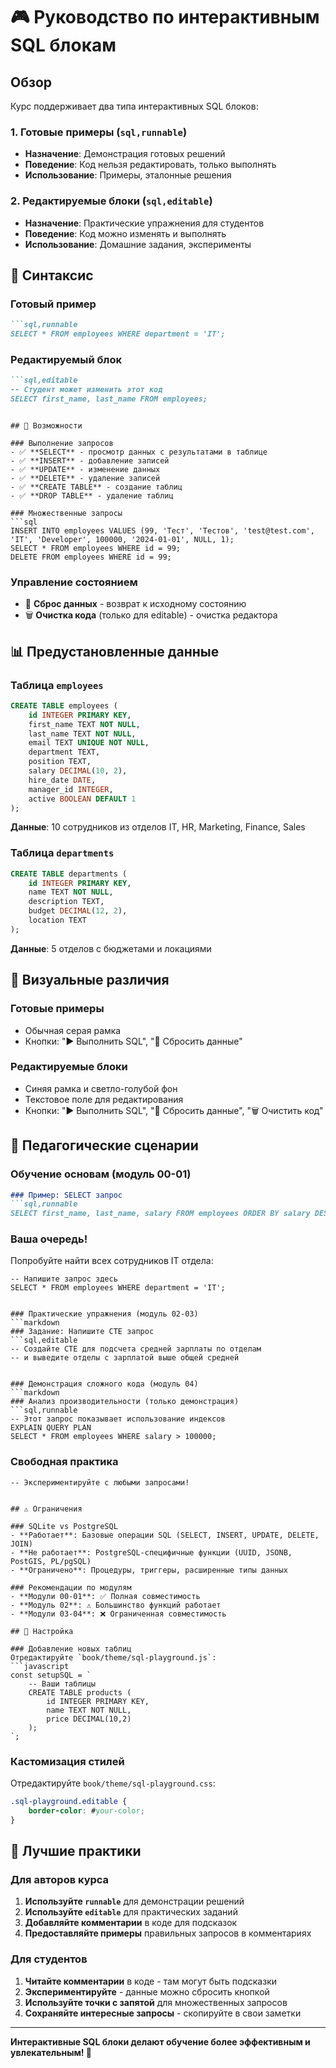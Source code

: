 # 🎮 Руководство по интерактивным SQL блокам

## Обзор

Курс поддерживает два типа интерактивных SQL блоков:

### 1. Готовые примеры (`sql,runnable`)
- **Назначение**: Демонстрация готовых решений
- **Поведение**: Код нельзя редактировать, только выполнять
- **Использование**: Примеры, эталонные решения

### 2. Редактируемые блоки (`sql,editable`)
- **Назначение**: Практические упражнения для студентов
- **Поведение**: Код можно изменять и выполнять
- **Использование**: Домашние задания, эксперименты

## 📝 Синтаксис

### Готовый пример
```markdown
```sql,runnable
SELECT * FROM employees WHERE department = 'IT';
```

### Редактируемый блок
```markdown
```sql,editable
-- Студент может изменить этот код
SELECT first_name, last_name FROM employees;
```
```

## 🎯 Возможности

### Выполнение запросов
- ✅ **SELECT** - просмотр данных с результатами в таблице
- ✅ **INSERT** - добавление записей  
- ✅ **UPDATE** - изменение данных
- ✅ **DELETE** - удаление записей
- ✅ **CREATE TABLE** - создание таблиц
- ✅ **DROP TABLE** - удаление таблиц

### Множественные запросы
```sql
INSERT INTO employees VALUES (99, 'Тест', 'Тестов', 'test@test.com', 'IT', 'Developer', 100000, '2024-01-01', NULL, 1);
SELECT * FROM employees WHERE id = 99;
DELETE FROM employees WHERE id = 99;
```

### Управление состоянием
- 🔄 **Сброс данных** - возврат к исходному состоянию
- 🗑 **Очистка кода** (только для editable) - очистка редактора

## 📊 Предустановленные данные

### Таблица `employees`
```sql
CREATE TABLE employees (
    id INTEGER PRIMARY KEY,
    first_name TEXT NOT NULL,
    last_name TEXT NOT NULL,
    email TEXT UNIQUE NOT NULL,
    department TEXT,
    position TEXT,
    salary DECIMAL(10, 2),
    hire_date DATE,
    manager_id INTEGER,
    active BOOLEAN DEFAULT 1
);
```

**Данные**: 10 сотрудников из отделов IT, HR, Marketing, Finance, Sales

### Таблица `departments`
```sql
CREATE TABLE departments (
    id INTEGER PRIMARY KEY,
    name TEXT NOT NULL,
    description TEXT,
    budget DECIMAL(12, 2),
    location TEXT
);
```

**Данные**: 5 отделов с бюджетами и локациями

## 🎨 Визуальные различия

### Готовые примеры
- Обычная серая рамка
- Кнопки: "▶ Выполнить SQL", "🔄 Сбросить данные"

### Редактируемые блоки  
- Синяя рамка и светло-голубой фон
- Текстовое поле для редактирования
- Кнопки: "▶ Выполнить SQL", "🔄 Сбросить данные", "🗑 Очистить код"

## 🚀 Педагогические сценарии

### Обучение основам (модуль 00-01)
```markdown
### Пример: SELECT запрос
```sql,runnable
SELECT first_name, last_name, salary FROM employees ORDER BY salary DESC;
```

### Ваша очередь!
Попробуйте найти всех сотрудников IT отдела:
```sql,editable
-- Напишите запрос здесь
SELECT * FROM employees WHERE department = 'IT';
```
```

### Практические упражнения (модуль 02-03)
```markdown
### Задание: Напишите CTE запрос
```sql,editable
-- Создайте CTE для подсчета средней зарплаты по отделам
-- и выведите отделы с зарплатой выше общей средней

```
```

### Демонстрация сложного кода (модуль 04)
```markdown
### Анализ производительности (только демонстрация)
```sql,runnable
-- Этот запрос показывает использование индексов
EXPLAIN QUERY PLAN 
SELECT * FROM employees WHERE salary > 100000;
```

### Свободная практика
```sql,editable
-- Экспериментируйте с любыми запросами!

```
```

## ⚠️ Ограничения

### SQLite vs PostgreSQL
- **Работает**: Базовые операции SQL (SELECT, INSERT, UPDATE, DELETE, JOIN)
- **Не работает**: PostgreSQL-специфичные функции (UUID, JSONB, PostGIS, PL/pgSQL)
- **Ограничено**: Процедуры, триггеры, расширенные типы данных

### Рекомендации по модулям
- **Модули 00-01**: ✅ Полная совместимость
- **Модуль 02**: ⚠️ Большинство функций работает  
- **Модули 03-04**: ❌ Ограниченная совместимость

## 🔧 Настройка

### Добавление новых таблиц
Отредактируйте `book/theme/sql-playground.js`:
```javascript
const setupSQL = `
    -- Ваши таблицы
    CREATE TABLE products (
        id INTEGER PRIMARY KEY,
        name TEXT NOT NULL,
        price DECIMAL(10,2)
    );
`;
```

### Кастомизация стилей
Отредактируйте `book/theme/sql-playground.css`:
```css
.sql-playground.editable {
    border-color: #your-color;
}
```

## 🎯 Лучшие практики

### Для авторов курса
1. **Используйте `runnable`** для демонстрации решений
2. **Используйте `editable`** для практических заданий
3. **Добавляйте комментарии** в коде для подсказок
4. **Предоставляйте примеры** правильных запросов в комментариях

### Для студентов
1. **Читайте комментарии** в коде - там могут быть подсказки
2. **Экспериментируйте** - данные можно сбросить кнопкой
3. **Используйте точки с запятой** для множественных запросов
4. **Сохраняйте интересные запросы** - скопируйте в свои заметки

---

**Интерактивные SQL блоки делают обучение более эффективным и увлекательным! 🚀** 